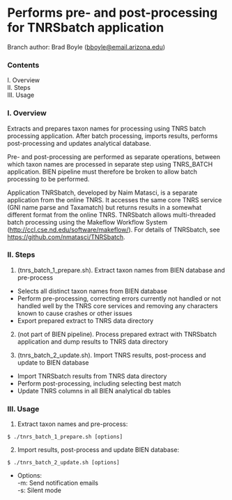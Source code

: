 # Performs pre- and post-processing for TNRSbatch application 

Branch author: Brad Boyle (bboyle@email.arizona.edu)  

### Contents

I. Overview  
II. Steps  
III. Usage  

### I. Overview  

Extracts and prepares taxon names for processing using TNRS batch processing application. After batch processing, imports results, performs post-processing and updates analytical database. 

Pre- and post-processing are performed as separate operations, between which taxon names are processed in separate step using TNRS_BATCH application. BIEN pipeline must therefore be broken to allow batch processing to be performed. 

Application TNRSbatch, developed by Naim Matasci, is a separate application from the online TNRS. It accesses the same core TNRS service (GNI name parse and Taxamatch) but returns results in a somewhat different format from the online TNRS. TNRSbatch allows multi-threaded batch processing using the Makeflow Workflow System (http://ccl.cse.nd.edu/software/makeflow/). For details of TNRSbatch, see https://github.com/nmatasci/TNRSbatch.

### II. Steps  

1. (tnrs_batch_1_prepare.sh). Extract taxon names from BIEN database and pre-process
 * Selects all distinct taxon names from BIEN database
 * Perform pre-processing, correcting errors currently not handled or not handled well by the TNRS core services and removing any characters known to cause crashes or other issues
 * Export prepared extract to TNRS data directory

2. (not part of BIEN pipeline). Process prepared extract with TNRSbatch application  and dump results to TNRS data directory

3. (tnrs_batch_2_update.sh). Import TNRS results, post-process and update to BIEN database
 * Import TNRSbatch results from TNRS data directory
 * Perform post-processing, including selecting best match
 * Update TNRS columns in all BIEN analytical db tables

### III. Usage  

1. Extract taxon names and pre-process:  

```
$ ./tnrs_batch_1_prepare.sh [options]
```

2. Import results, post-process and update BIEN database:  

```
$ ./tnrs_batch_2_update.sh [options]
```

* Options:  
	-m: Send notification emails  
	-s: Silent mode  


